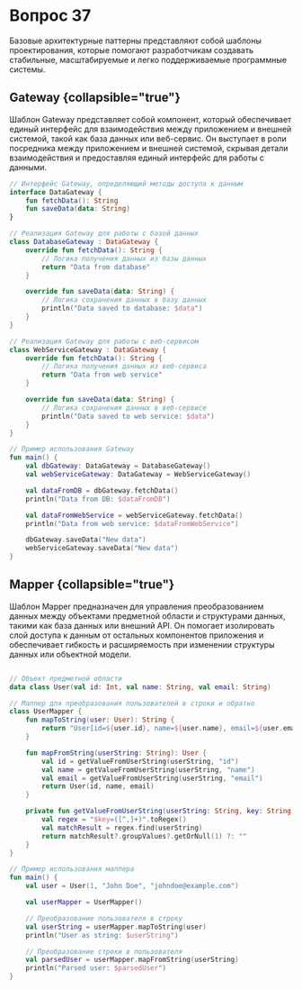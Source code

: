 # Вопрос 37

Базовые архитектурные паттерны представляют собой шаблоны проектирования, которые помогают разработчикам создавать стабильные, масштабируемые и легко поддерживаемые программные системы.

## Gateway {collapsible="true"}

Шаблон Gateway представляет собой компонент, который обеспечивает единый интерфейс для взаимодействия между приложением и внешней системой, такой как база данных или веб-сервис. Он выступает в роли посредника между приложением и внешней системой, скрывая детали взаимодействия и предоставляя единый интерфейс для работы с данными.

```Kotlin 
// Интерфейс Gateway, определяющий методы доступа к данным
interface DataGateway {
    fun fetchData(): String
    fun saveData(data: String)
}

// Реализация Gateway для работы с базой данных
class DatabaseGateway : DataGateway {
    override fun fetchData(): String {
        // Логика получения данных из базы данных
        return "Data from database"
    }

    override fun saveData(data: String) {
        // Логика сохранения данных в базу данных
        println("Data saved to database: $data")
    }
}

// Реализация Gateway для работы с веб-сервисом
class WebServiceGateway : DataGateway {
    override fun fetchData(): String {
        // Логика получения данных из веб-сервиса
        return "Data from web service"
    }

    override fun saveData(data: String) {
        // Логика сохранения данных в веб-сервисе
        println("Data saved to web service: $data")
    }
}

// Пример использования Gateway
fun main() {
    val dbGateway: DataGateway = DatabaseGateway()
    val webServiceGateway: DataGateway = WebServiceGateway()

    val dataFromDB = dbGateway.fetchData()
    println("Data from DB: $dataFromDB")

    val dataFromWebService = webServiceGateway.fetchData()
    println("Data from web service: $dataFromWebService")

    dbGateway.saveData("New data")
    webServiceGateway.saveData("New data")
}
```


## Mapper {collapsible="true"}

Шаблон Mapper предназначен для управления преобразованием данных между объектами предметной области и структурами данных, такими как база данных или внешний API. Он помогает изолировать слой доступа к данным от остальных компонентов приложения и обеспечивает гибкость и расширяемость при изменении структуры данных или объектной модели.

```Kotlin

// Объект предметной области
data class User(val id: Int, val name: String, val email: String)

// Маппер для преобразования пользователей в строки и обратно
class UserMapper {
    fun mapToString(user: User): String {
        return "User[id=${user.id}, name=${user.name}, email=${user.email}]"
    }

    fun mapFromString(userString: String): User {
        val id = getValueFromUserString(userString, "id")
        val name = getValueFromUserString(userString, "name")
        val email = getValueFromUserString(userString, "email")
        return User(id, name, email)
    }

    private fun getValueFromUserString(userString: String, key: String): String {
        val regex = "$key=([^,]+)".toRegex()
        val matchResult = regex.find(userString)
        return matchResult?.groupValues?.getOrNull(1) ?: ""
    }
}

// Пример использования маппера
fun main() {
    val user = User(1, "John Doe", "johndoe@example.com")

    val userMapper = UserMapper()

    // Преобразование пользователя в строку
    val userString = userMapper.mapToString(user)
    println("User as string: $userString")

    // Преобразование строки в пользователя
    val parsedUser = userMapper.mapFromString(userString)
    println("Parsed user: $parsedUser")
}
```